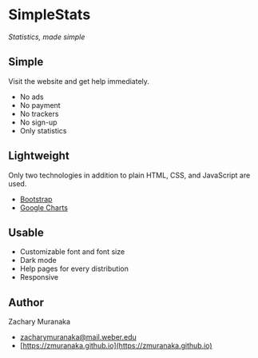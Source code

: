 SimpleStats
===========

_Statistics, made simple_

Simple
------

Visit the website and get help immediately.

*   No ads
*   No payment
*   No trackers
*   No sign-up
*   Only statistics

Lightweight
-----------

Only two technologies in addition to plain HTML, CSS, and JavaScript are used.

*   [Bootstrap](https://getbootstrap.com/)
*   [Google Charts](https://developers.google.com/chart/)

Usable
------

*   Customizable font and font size
*   Dark mode
*   Help pages for every distribution
*   Responsive

Author
------

Zachary Muranaka

*   zacharymuranaka@mail.weber.edu
*   [https://zmuranaka.github.io](https://zmuranaka.github.io)
